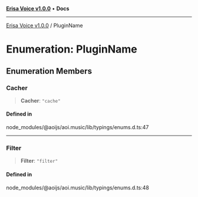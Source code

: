 [**Erisa Voice v1.0.0**](../README.md) • **Docs**

***

[Erisa Voice v1.0.0](../globals.md) / PluginName

# Enumeration: PluginName

## Enumeration Members

### Cacher

> **Cacher**: `"cache"`

#### Defined in

node\_modules/@aoijs/aoi.music/lib/typings/enums.d.ts:47

***

### Filter

> **Filter**: `"filter"`

#### Defined in

node\_modules/@aoijs/aoi.music/lib/typings/enums.d.ts:48
